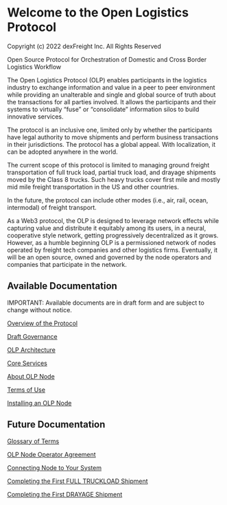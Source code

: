 # Welcome to the Open Logistics Protocol

Copyright (c) 2022 dexFreight Inc. All Rights Reserved



Open Source Protocol for Orchestration of Domestic and Cross Border Logistics Workflow

The Open Logistics Protocol (OLP) enables participants in the logistics industry to exchange information and value in a peer to peer environment while providing an unalterable and single and global source of truth about the transactions for all parties involved. It allows the participants and their systems to virtually “fuse” or “consolidate” information silos to build innovative services.

The protocol is an inclusive one, limited only by whether the participants have legal authority to move shipments and perform business transactions in their jurisdictions. The protocol has a global appeal. With localization, it can be adopted anywhere in the world.

The current scope of this protocol is limited to managing ground freight transportation of full truck load, partial truck load, and drayage shipments moved by the Class 8 trucks. Such heavy trucks cover first mile and mostly mid mile freight transportation in the US and other countries.

In the future, the protocol can include other modes (i.e., air, rail, ocean, intermodal) of freight transport.

As a Web3 protocol, the OLP is designed to leverage network effects while capturing value and distribute it equitably among its users, in a neural, cooperative style network, getting progressively decentralized as it grows. However, as a humble beginning OLP is a permissioned network of nodes operated by freight tech companies and other logistics firms. Eventually, it will be an open source, owned and governed by the node operators and companies that participate in the network.

## Available Documentation

IMPORTANT: Available documents are in draft form and are subject to change without notice.

[Overview of the Protocol](overview/about.md)

[Draft Governance](overview/governance.md)

[OLP Architecture](overview/architecture.md)

[Core Services](overview/coreservices.md)

[About OLP Node](readme-1.md)

[Terms of Use](termsOfUse.md)

[Installing an OLP Node](broken-reference)

## Future Documentation

[Glossary of Terms](readme-1.md)

[OLP Node Operator Agreement](readme-1.md)

[Connecting Node to Your System](readme-1.md)

[Completing the First FULL TRUCKLOAD Shipment](readme-1.md)

[Completing the First DRAYAGE Shipment](readme-1.md)
